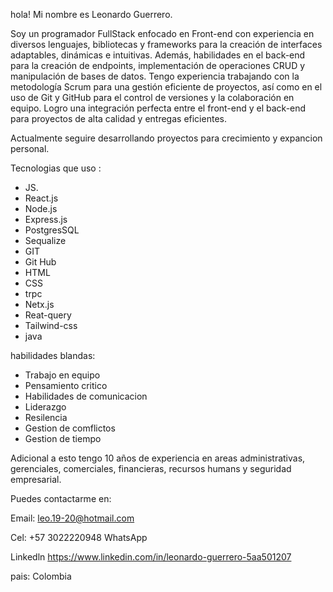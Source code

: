 hola!  Mi nombre es Leonardo Guerrero.

Soy un programador FullStack  enfocado en Front-end con experiencia en diversos lenguajes, bibliotecas y frameworks para la creación de interfaces adaptables, dinámicas e intuitivas. Además, habilidades en el back-end para la creación de endpoints, implementación de operaciones CRUD y manipulación de bases de datos. Tengo experiencia trabajando con la metodología Scrum para una gestión eficiente de proyectos, así como en el uso de Git y GitHub para el control de versiones y la colaboración en equipo. Logro una integración perfecta entre el front-end y el back-end para proyectos de alta calidad y entregas eficientes.

Actualmente seguire desarrollando proyectos para crecimiento y expancion personal.

Tecnologias que uso :
* JS.
* React.js
* Node.js
* Express.js
* PostgresSQL
* Sequalize
* GIT
* Git Hub
* HTML
* CSS
* trpc
* Netx.js
* Reat-query
* Tailwind-css
* java

habilidades blandas:

* Trabajo en equipo 
* Pensamiento critico
* Habilidades de comunicacion 
* Liderazgo 
* Resilencia 
* Gestion de comflictos 
* Gestion de tiempo 

Adicional a esto tengo 10 años de experiencia en areas administrativas, gerenciales, comerciales, financieras, recursos humans y seguridad empresarial.


Puedes contactarme en:

Email: leo.19-20@hotmail.com

Cel: +57 3022220948 WhatsApp

Linkedln https://www.linkedin.com/in/leonardo-guerrero-5aa501207

pais: Colombia
